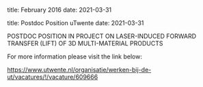 title: February 2016 
date: 2021-03-31

title: Postdoc Position uTwente
date: 2021-03-31

POSTDOC POSITION IN PROJECT ON LASER-INDUCED FORWARD TRANSFER (LIFT) OF 3D MULTI-MATERIAL PRODUCTS

For more information please visit the link below:

https://www.utwente.nl/organisatie/werken-bij-de-ut/vacatures/!/vacature/609666